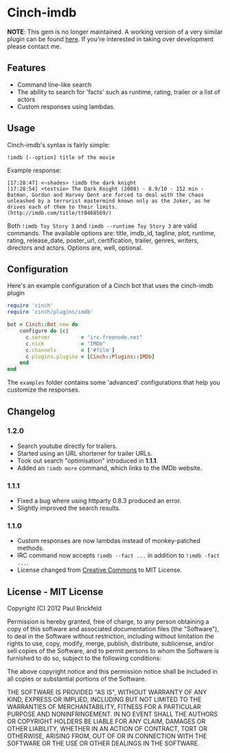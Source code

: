# Cinch-imdb

**NOTE**: This gem is no longer maintained. A working version of a very similar
plugin can be found [here][bitches-imdb]. If you're interested in taking over
development please contact me.

[bitches-imdb]: https://github.com/britishtea/bitches/blob/master/lib/cinch/plugins/imdb.rb

## Features

- Command line-like search
- The ability to search for 'facts' such as runtime, rating, trailer or a list of actors
- Custom responses using lambdas.

## Usage

Cinch-imdb's syntax is fairly simple:
	
	!imdb [--option] title of the movie

Example response:
	
	[17:28:47] <~shades> !imdb the dark knight
	[17:28:54] <testsie> The Dark Knight (2008) - 8.9/10 - 152 min - Batman, Gordon and Harvey Dent are forced to deal with the chaos unleashed by a terrorist mastermind known only as the Joker, as he drives each of them to their limits. (http://imdb.com/title/tt0468569/)

Both `!imdb Toy Story 3` and `!imdb --runtime Toy Story 3` are valid commands. The available options are: title, imdb_id, tagline, plot, runtime, rating, release_date, poster_url, certification, trailer, genres, writers, directors and actors. Options are, well, optional.

## Configuration

Here's an example configuration of a Cinch bot that uses the cinch-imdb plugin

```ruby
require 'cinch'
require 'cinch/plugins/imdb'

bot = Cinch::Bot.new do
   	configure do |c|
      c.server          = "irc.freenode.net"
      c.nick            = "IMDb"
      c.channels        = ['#film'] 
      c.plugins.plugins = [Cinch::Plugins::IMDb]
	end
end
```

The `examples` folder contains some 'advanced' configurations that help you customize the responses.

## Changelog

### 1.2.0

- Search youtube directly for trailers.
- Started using an URL shortener for trailer URLs.
- Took out search "optimisation" introduced in **1.1.1**.
- Added an `!imdb more` command, which links to the IMDb website.

### 1.1.1

- Fixed a bug where using httparty 0.8.3 produced an error.
- Slightly improved the search results.


### 1.1.0

- Custom responses are now lambdas instead of monkey-patched methods.
- IRC command now accepts `!imdb --fact ...` in addition to `!imdb -fact ...`.
- License changed from [Creative Commons](https://creativecommons.org/licenses/by-nc-sa/3.0/nl/deed.en) to MIT License.

## License - MIT License

Copyright (C) 2012 Paul Brickfeld

Permission is hereby granted, free of charge, to any person obtaining a copy of this software and associated documentation files (the "Software"), to deal in the Software without restriction, including without limitation the rights to use, copy, modify, merge, publish, distribute, sublicense, and/or sell copies of the Software, and to permit persons to whom the Software is furnished to do so, subject to the following conditions:

The above copyright notice and this permission notice shall be included in all copies or substantial portions of the Software.

THE SOFTWARE IS PROVIDED "AS IS", WITHOUT WARRANTY OF ANY KIND, EXPRESS OR IMPLIED, INCLUDING BUT NOT LIMITED TO THE WARRANTIES OF MERCHANTABILITY, FITNESS FOR A PARTICULAR PURPOSE AND NONINFRINGEMENT. IN NO EVENT SHALL THE AUTHORS OR COPYRIGHT HOLDERS BE LIABLE FOR ANY CLAIM, DAMAGES OR OTHER LIABILITY, WHETHER IN AN ACTION OF CONTRACT, TORT OR OTHERWISE, ARISING FROM, OUT OF OR IN CONNECTION WITH THE SOFTWARE OR THE USE OR OTHER DEALINGS IN THE SOFTWARE.
